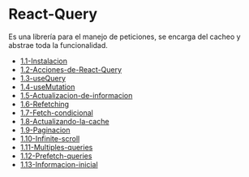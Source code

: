 # React-Query

Es una librería para el manejo de peticiones, se encarga del cacheo y abstrae toda la funcionalidad.

[comment]:STARTING_GENERATED_TOC

* [1.1-Instalacion](<./content/1.1-Instalacion.md>)
* [1.2-Acciones-de-React-Query](<./content/1.2-Acciones-de-React-Query.md>)
* [1.3-useQuery](<./content/1.3-useQuery.md>)
* [1.4-useMutation](<./content/1.4-useMutation.md>)
* [1.5-Actualizacion-de-informacion](<./content/1.5-Actualizacion-de-informacion.md>)
* [1.6-Refetching](<./content/1.6-Refetching.md>)
* [1.7-Fetch-condicional](<./content/1.7-Fetch-condicional.md>)
* [1.8-Actualizando-la-cache](<./content/1.8-Actualizando-la-cache.md>)
* [1.9-Paginacion](<./content/1.9-Paginacion.md>)
* [1.10-Infinite-scroll](<./content/1.10-Infinite-scroll.md>)
* [1.11-Multiples-queries](<./content/1.11-Multiples-queries.md>)
* [1.12-Prefetch-queries](<./content/1.12-Prefetch-queries.md>)
* [1.13-Informacion-inicial](<./content/1.13-Informacion-inicial.md>)

[comment]:ENDING_GENERATED_TOC